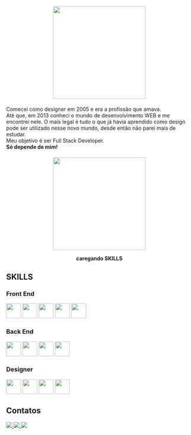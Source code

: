 <h1 align="center">
    <img width="250px" src="https://ik.imagekit.io/fornielis/GITHUB/logo_uAt8h-98v.svg?updatedAt=1636989691742"/>
</h1>

<p>
Comecei como designer em 2005 e era a profissão que amava. </br>
Até que, em 2013 conheci o mundo de desenvolvimento WEB e me encontrei nele. O mais legal é tudo o que já havia aprendido como design pode ser utilizado nesse novo mundo, desde então não parei mais de estudar.</br>
Meu objetivo é ser Full Stack Developer. 
</br><b>Só depende de mim!</b>
</p>

<h4 align="center">
    <img width="250px" src="https://ik.imagekit.io/fornielis/GITHUB/loader_2mxJMihO2S.gif?updatedAt=1636989218114"/></br>
    <p>caregando SKILLS</p>
</h4>

## SKILLS
### Front End
<div style="display: inline_block">
  <img width="40" src="https://cdn.jsdelivr.net/gh/devicons/devicon/icons/html5/html5-original.svg"/>
  <img width="40" src="https://cdn.jsdelivr.net/gh/devicons/devicon/icons/css3/css3-original.svg"/>
  <img width="40" src="https://cdn.jsdelivr.net/gh/devicons/devicon/icons/javascript/javascript-original.svg"/>
  <img width="40" src="https://cdn.jsdelivr.net/gh/devicons/devicon/icons/bootstrap/bootstrap-original.svg"/>
  <img width="40" src="https://cdn.jsdelivr.net/gh/devicons/devicon/icons/jquery/jquery-plain-wordmark.svg"/>
</div>

### Back End
<div style="display: inline_block">
  <img width="40" src="https://cdn.jsdelivr.net/gh/devicons/devicon/icons/dot-net/dot-net-original.svg"/>
  <img width="40" src="https://cdn.jsdelivr.net/gh/devicons/devicon/icons/dotnetcore/dotnetcore-original.svg"/>
  <img width="40" src="https://cdn.jsdelivr.net/gh/devicons/devicon/icons/mysql/mysql-original-wordmark.svg"/>
  <img width="40" src="https://cdn.jsdelivr.net/gh/devicons/devicon/icons/microsoftsqlserver/microsoftsqlserver-plain.svg"/>
</div>

### Designer
<div style="display: inline_block">
  <img width="40" src="https://cdn.jsdelivr.net/gh/devicons/devicon/icons/photoshop/photoshop-plain.svg"/>
  <img width="40" src="https://cdn.jsdelivr.net/gh/devicons/devicon/icons/illustrator/illustrator-plain.svg"/>
  <img width="40" src="https://cdn.jsdelivr.net/gh/devicons/devicon/icons/premierepro/premierepro-original.svg"/>
  <img width="40" src="https://cdn.jsdelivr.net/gh/devicons/devicon/icons/aftereffects/aftereffects-original.svg"/>
</div>

## Contatos
<div style="display: inline_block">
  <a href="https://www.linkedin.com/in/wilson-fornielis-16153264/" target="_blank">
    <img src="https://img.shields.io/badge/LinkedIn-0077B5?style=for-the-badge&logo=linkedin&logoColor=white"/>
  </a>
  <a href="mailto:wilson@fornielis.com" target="_blank">
    <img src="https://img.shields.io/badge/Gmail-D14836?style=for-the-badge&logo=gmail&logoColor=white"/>
  </a>
  <a href="https://api.whatsapp.com/send?phone=11940734240" target="_blank">
    <img src="https://img.shields.io/badge/WhatsApp-25D366?style=for-the-badge&logo=whatsapp&logoColor=white"/>
  </a>
</div>
